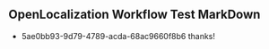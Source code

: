 ## OpenLocalization Workflow Test MarkDown
* 5ae0bb93-9d79-4789-acda-68ac9660f8b6 
thanks!<!--HONumber=Mar16_HO2-->
